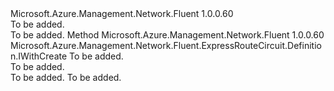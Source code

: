 <Type Name="IWithAuthorization" FullName="Microsoft.Azure.Management.Network.Fluent.ExpressRouteCircuit.Definition.IWithAuthorization">
  <TypeSignature Language="C#" Value="public interface IWithAuthorization" />
  <TypeSignature Language="ILAsm" Value=".class public interface auto ansi abstract IWithAuthorization" />
  <TypeSignature Language="DocId" Value="T:Microsoft.Azure.Management.Network.Fluent.ExpressRouteCircuit.Definition.IWithAuthorization" />
  <TypeSignature Language="VB.NET" Value="Public Interface IWithAuthorization" />
  <TypeSignature Language="F#" Value="type IWithAuthorization = interface" />
  <AssemblyInfo>
    <AssemblyName>Microsoft.Azure.Management.Network.Fluent</AssemblyName>
    <AssemblyVersion>1.0.0.60</AssemblyVersion>
  </AssemblyInfo>
  <Interfaces />
  <Docs>
    <summary>To be added.</summary>
    <remarks>To be added.</remarks>
  </Docs>
  <Members>
    <Member MemberName="WithAuthorization">
      <MemberSignature Language="C#" Value="public Microsoft.Azure.Management.Network.Fluent.ExpressRouteCircuit.Definition.IWithCreate WithAuthorization (string authorizationName);" />
      <MemberSignature Language="ILAsm" Value=".method public hidebysig newslot virtual instance class Microsoft.Azure.Management.Network.Fluent.ExpressRouteCircuit.Definition.IWithCreate WithAuthorization(string authorizationName) cil managed" />
      <MemberSignature Language="DocId" Value="M:Microsoft.Azure.Management.Network.Fluent.ExpressRouteCircuit.Definition.IWithAuthorization.WithAuthorization(System.String)" />
      <MemberSignature Language="VB.NET" Value="Public Function WithAuthorization (authorizationName As String) As IWithCreate" />
      <MemberSignature Language="F#" Value="abstract member WithAuthorization : string -&gt; Microsoft.Azure.Management.Network.Fluent.ExpressRouteCircuit.Definition.IWithCreate" Usage="iWithAuthorization.WithAuthorization authorizationName" />
      <MemberType>Method</MemberType>
      <AssemblyInfo>
        <AssemblyName>Microsoft.Azure.Management.Network.Fluent</AssemblyName>
        <AssemblyVersion>1.0.0.60</AssemblyVersion>
      </AssemblyInfo>
      <ReturnValue>
        <ReturnType>Microsoft.Azure.Management.Network.Fluent.ExpressRouteCircuit.Definition.IWithCreate</ReturnType>
      </ReturnValue>
      <Parameters>
        <Parameter Name="authorizationName" Type="System.String" />
      </Parameters>
      <Docs>
        <param name="authorizationName">To be added.</param>
        <summary>To be added.</summary>
        <returns>To be added.</returns>
        <remarks>To be added.</remarks>
      </Docs>
    </Member>
  </Members>
</Type>
